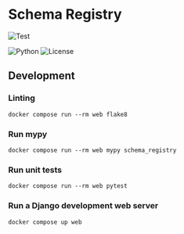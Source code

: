 # Schema Registry
![Test](https://github.com/cockpithq/schema-registry/actions/workflows/test.yml/badge.svg)

![Python](https://img.shields.io/github/pipenv/locked/python-version/cockpithq/schema-registry)
![License](https://img.shields.io/github/license/cockpithq/schema-registry)


## Development

### Linting
```shell
docker compose run --rm web flake8
```
### Run mypy
```shell
docker compose run --rm web mypy schema_registry
```
### Run unit tests
```shell
docker compose run --rm web pytest
```
### Run a Django development web server
```shell
docker compose up web
```
